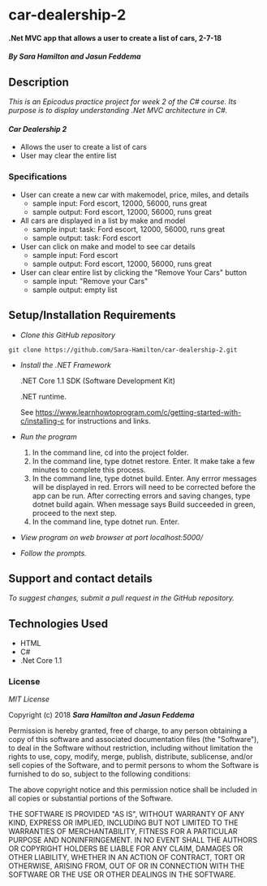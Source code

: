 # car-dealership-2

#### .Net MVC app that allows a user to create a list of cars, 2-7-18

#### _By Sara Hamilton and Jasun Feddema_

## Description

_This is an Epicodus practice project for week 2 of the C# course. Its purpose is to display understanding .Net MVC architecture in C#._

#### _Car Dealership 2_
* Allows the user to create a list of cars
* User may clear the entire list

### Specifications

* User can create a new car with makemodel, price, miles, and details
  * sample input: Ford escort, 12000, 56000, runs great
  * sample output: Ford escort, 12000, 56000, runs great
* All cars are displayed in a list by make and model
  * sample input: task: Ford escort, 12000, 56000, runs great
  * sample output: task: Ford escort
* User can click on make and model to see car details
  * sample input: Ford escort
  * sample output: Ford escort, 12000, 56000, runs great
* User can clear entire list by clicking the "Remove Your Cars" button
  * sample input: "Remove your Cars"
  * sample output: empty list

## Setup/Installation Requirements

* _Clone this GitHub repository_

```
git clone https://github.com/Sara-Hamilton/car-dealership-2.git
```

* _Install the .NET Framework_

  .NET Core 1.1 SDK (Software Development Kit)

  .NET runtime.

  See https://www.learnhowtoprogram.com/c/getting-started-with-c/installing-c for instructions and links.

* _Run the program_
  1. In the command line, cd into the project folder.
  2. In the command line, type dotnet restore. Enter.  It make take a few minutes to complete this process.
  3. In the command line, type dotnet build. Enter. Any errror messages will be displayed in red.  Errors will need to be corrected before the app can be run. After correcting errors and saving changes, type dotnet build again.  When message says Build succeeded in green, proceed to the next step.
  4. In the command line, type dotnet run. Enter.

* _View program on web browser at port localhost:5000/_

* _Follow the prompts._

## Support and contact details

_To suggest changes, submit a pull request in the GitHub repository._

## Technologies Used

* HTML
* C#
* .Net Core 1.1

### License

*MIT License*

Copyright (c) 2018 **_Sara Hamilton and Jasun Feddema_**

Permission is hereby granted, free of charge, to any person obtaining a copy
of this software and associated documentation files (the "Software"), to deal
in the Software without restriction, including without limitation the rights
to use, copy, modify, merge, publish, distribute, sublicense, and/or sell
copies of the Software, and to permit persons to whom the Software is
furnished to do so, subject to the following conditions:

The above copyright notice and this permission notice shall be included in all
copies or substantial portions of the Software.

THE SOFTWARE IS PROVIDED "AS IS", WITHOUT WARRANTY OF ANY KIND, EXPRESS OR
IMPLIED, INCLUDING BUT NOT LIMITED TO THE WARRANTIES OF MERCHANTABILITY,
FITNESS FOR A PARTICULAR PURPOSE AND NONINFRINGEMENT. IN NO EVENT SHALL THE
AUTHORS OR COPYRIGHT HOLDERS BE LIABLE FOR ANY CLAIM, DAMAGES OR OTHER
LIABILITY, WHETHER IN AN ACTION OF CONTRACT, TORT OR OTHERWISE, ARISING FROM,
OUT OF OR IN CONNECTION WITH THE SOFTWARE OR THE USE OR OTHER DEALINGS IN THE
SOFTWARE.
